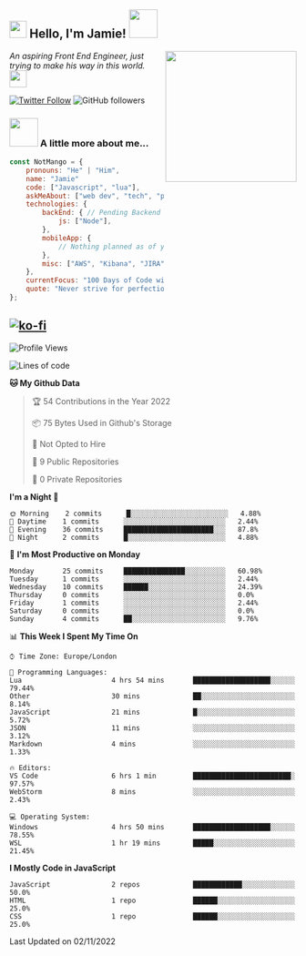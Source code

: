 <h2><img src="https://emojis.slackmojis.com/emojis/images/1531849430/4246/blob-sunglasses.gif?1531849430" width="30"/> Hello, I'm Jamie! <img src="https://media.giphy.com/media/ao9DUiTKH60XS/giphy.gif" width="50"></h2>
<img align='right' src="https://media.giphy.com/media/vLlpbDafjgHystuJ0a/giphy.gif" width="230">
<p><em>An aspiring Front End Engineer, just trying to make his way in this world.
</a><img src="https://media.giphy.com/media/WUlplcMpOCEmTGBtBW/giphy.gif" width="30">
</em></p>

[![Twitter Follow](https://img.shields.io/twitter/follow/enlistedmango?label=Follow)](https://twitter.com/intent/follow?screen_name=enlistedmango)
![GitHub followers](https://img.shields.io/github/followers/enlistedmango?label=Follow&style=social)


### <img src="https://media4.giphy.com/media/26BkNUA64zF0pCFSE/giphy.gif" width="50"> A little more about me...

```javascript
const NotMango = {
    pronouns: "He" | "Him",
    name: "Jamie"
    code: ["Javascript", "lua"],
    askMeAbout: ["web dev", "tech", "photography", "videography"],
    technologies: {
        backEnd: { // Pending Backend Knowledge
            js: ["Node"],
        },
        mobileApp: {
            // Nothing planned as of yet
        },
        misc: ["AWS", "Kibana", "JIRA", ]
    },
    currentFocus: "100 Days of Code with a focus on Front End Development",
    quote: "Never strive for perfection, aim to be 1% better each day!"
};
```
[![ko-fi](https://ko-fi.com/img/githubbutton_sm.svg)](https://ko-fi.com/N4N1FSEY4)
---

<!--START_SECTION:waka-->
![Profile Views](http://img.shields.io/badge/Profile%20Views-53-blue)

![Lines of code](https://img.shields.io/badge/From%20Hello%20World%20I%27ve%20Written-1772%20lines%20of%20code-blue)

**🐱 My Github Data** 

> 🏆 54 Contributions in the Year 2022
 > 
> 📦 75 Bytes Used in Github's Storage 
 > 
> 🚫 Not Opted to Hire
 > 
> 📜 9 Public Repositories 
 > 
> 🔑 0 Private Repositories  
 > 
**I'm a Night 🦉** 

```text
🌞 Morning    2 commits      █░░░░░░░░░░░░░░░░░░░░░░░░   4.88% 
🌆 Daytime    1 commits      ░░░░░░░░░░░░░░░░░░░░░░░░░   2.44% 
🌃 Evening    36 commits     ██████████████████████░░░   87.8% 
🌙 Night      2 commits      █░░░░░░░░░░░░░░░░░░░░░░░░   4.88%

```
📅 **I'm Most Productive on Monday** 

```text
Monday       25 commits     ███████████████░░░░░░░░░░   60.98% 
Tuesday      1 commits      ░░░░░░░░░░░░░░░░░░░░░░░░░   2.44% 
Wednesday    10 commits     ██████░░░░░░░░░░░░░░░░░░░   24.39% 
Thursday     0 commits      ░░░░░░░░░░░░░░░░░░░░░░░░░   0.0% 
Friday       1 commits      ░░░░░░░░░░░░░░░░░░░░░░░░░   2.44% 
Saturday     0 commits      ░░░░░░░░░░░░░░░░░░░░░░░░░   0.0% 
Sunday       4 commits      ██░░░░░░░░░░░░░░░░░░░░░░░   9.76%

```


📊 **This Week I Spent My Time On** 

```text
⌚︎ Time Zone: Europe/London

💬 Programming Languages: 
Lua                      4 hrs 54 mins       ███████████████████░░░░░░   79.44% 
Other                    30 mins             ██░░░░░░░░░░░░░░░░░░░░░░░   8.14% 
JavaScript               21 mins             █░░░░░░░░░░░░░░░░░░░░░░░░   5.72% 
JSON                     11 mins             ░░░░░░░░░░░░░░░░░░░░░░░░░   3.12% 
Markdown                 4 mins              ░░░░░░░░░░░░░░░░░░░░░░░░░   1.33%

🔥 Editors: 
VS Code                  6 hrs 1 min         ████████████████████████░   97.57% 
WebStorm                 8 mins              ░░░░░░░░░░░░░░░░░░░░░░░░░   2.43%

💻 Operating System: 
Windows                  4 hrs 50 mins       ███████████████████░░░░░░   78.55% 
WSL                      1 hr 19 mins        █████░░░░░░░░░░░░░░░░░░░░   21.45%

```

**I Mostly Code in JavaScript** 

```text
JavaScript               2 repos             ████████████░░░░░░░░░░░░░   50.0% 
HTML                     1 repo              ██████░░░░░░░░░░░░░░░░░░░   25.0% 
CSS                      1 repo              ██████░░░░░░░░░░░░░░░░░░░   25.0%

```



 Last Updated on 02/11/2022
<!--END_SECTION:waka-->
